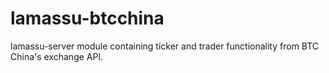 lamassu-btcchina
================

lamassu-server module containing ticker and trader functionality from BTC China's exchange API.
